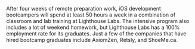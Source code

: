 After four weeks of remote preparation work, iOS development bootcampers will
spend at least 50 hours a week in a combination of classroom and lab training
at Lighthouse Labs. The intensive program also includes a lot of weekend
homework, but Lighthouse Labs has a 100% employment rate for its graduates.
Just a few of the companies that have hired bootcamp graduates include
AxiomZen, Retsly, and ShoeMe.ca.

